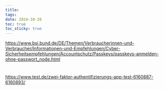 ```yaml
---
title: 
tags: 
date: 2024-10-28
toc: true
toc_sticky: true
---
```



https://www.bsi.bund.de/DE/Themen/Verbraucherinnen-und-Verbraucher/Informationen-und-Empfehlungen/Cyber-Sicherheitsempfehlungen/Accountschutz/Passkeys/passkeys-anmelden-ohne-passwort_node.html


# 
https://www.test.de/zwei-faktor-authentifizierungs-app-test-6160887-6160893/

